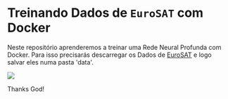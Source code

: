 # Treinando Dados de `EuroSAT` com Docker

Neste repositório aprenderemos a treinar uma Rede Neural Profunda com Docker. Para isso precisarás descarregar os Dados de [EuroSAT](https://www.kaggle.com/datasets/apollo2506/eurosat-dataset?select=EuroSAT) e logo salvar eles numa pasta 'data'.

![](https://github.com/phelber/EuroSAT/blob/master/eurosat-overview.png?raw=true)




Thanks God!
